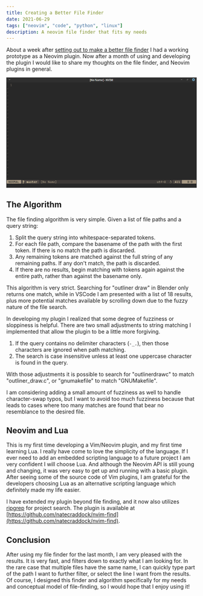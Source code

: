 ```yaml
---
title: Creating a Better File Finder
date: 2021-06-29
tags: ["neovim", "code", "python", "linux"]
description: A neovim file finder that fits my needs
---
```


About a week after [setting out to make a better file finder](http://nathancraddock.com/posts/in-search-of-a-better-finder/)
I had a working prototype as a Neovim plugin. Now after a month of using and developing the plugin I would like to
share my thoughts on the file finder, and Neovim plugins in general.

![a gif showing the plugin and search results](/data/images/nvim-find.gif)

## The Algorithm

The file finding algorithm is very simple. Given a list of file paths and a query string:

1. Split the query string into whitespace-separated tokens.
2. For each file path, compare the basename of the path with the first token.
   If there is no match the path is discarded.
3. Any remaining tokens are matched against the full string of any remaining paths. If any
   don't match, the path is discarded.
4. If there are no results, begin matching with tokens again against the entire path,
   rather than against the basename only.

This algorithm is very strict. Searching for "outliner draw" in Blender only returns one
match, while in VSCode I am presented with a list of 18 results, plus more potential matches
available by scrolling down due to the fuzzy nature of the file search.

In developing my plugin I realized that some degree of fuzziness or sloppiness is helpful.
There are two small adjustments to string matching I implemented that allow the plugin to
be a little more forgiving.

1. If the query contains no delimiter characters (`-_.`), then those characters are ignored
   when path matching.
2. The search is case insensitive unless at least one uppercase character is found in the query.

With those adjustments it is possible to search for "outlinerdrawc" to match "outliner_draw.c",
or "gnumakefile" to match "GNUMakefile".

I am considering adding a small amount of fuzziness as well to handle character-swap typos, but
I want to avoid too much fuzziness because that leads to cases where too many matches are found
that bear no resemblance to the desired file.

## Neovim and Lua

This is my first time developing a Vim/Neovim plugin, and my first time learning Lua. I really have
come to love the simplicity of the language. If I ever need to add an embedded scripting language
to a future project I am very confident I will choose Lua. And although the Neovim API is still
young and changing, it was very easy to get up and running with a basic plugin. After seeing some
of the source code of Vim plugins, I am grateful for the developers choosing Lua as an alternative
scripting language which definitely made my life easier.

I have extended my plugin beyond file finding, and it now also utilizes [ripgrep](https://github.com/BurntSushi/ripgrep)
for project search. The plugin is available at [https://github.com/natecraddock/nvim-find](https://github.com/natecraddock/nvim-find).

## Conclusion

After using my file finder for the last month, I am very pleased with the results. It is very fast,
and filters down to exactly what I am looking for. In the rare case that multiple files have the same
name, I can quickly type part of the path I want to further filter, or select the line I want from the
results. Of course, I designed this finder and algorithm specifically for my needs and conceptual
model of file-finding, so I would hope that I enjoy using it!
